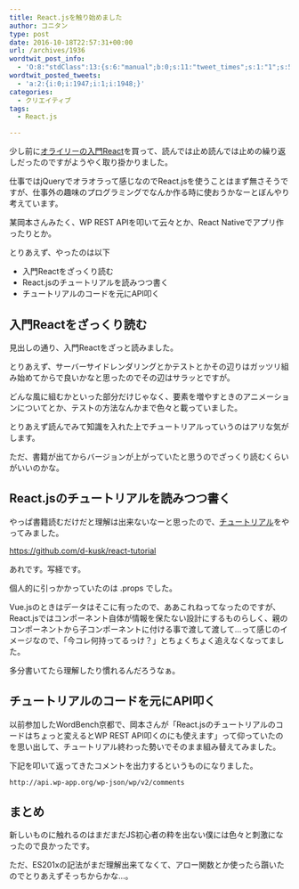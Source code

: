 ```yaml
---
title: React.jsを触り始めました
author: コニタン
type: post
date: 2016-10-18T22:57:31+00:00
url: /archives/1936
wordtwit_post_info:
  - 'O:8:"stdClass":13:{s:6:"manual";b:0;s:11:"tweet_times";s:1:"1";s:5:"delay";s:2:"15";s:7:"enabled";s:1:"1";s:10:"separation";i:60;s:7:"version";s:3:"3.7";s:14:"tweet_template";b:0;s:6:"status";i:2;s:6:"result";a:0:{}s:13:"tweet_counter";i:3;s:13:"tweet_log_ids";a:2:{i:0;i:1947;i:1;i:1948;}s:9:"hash_tags";a:0:{}s:8:"accounts";a:1:{i:0;s:6:"skd_nw";}}'
wordtwit_posted_tweets:
  - 'a:2:{i:0;i:1947;i:1;i:1948;}'
categories:
  - クリエイティブ
tags:
  - React.js

---
```

少し前に<a href="http://amzn.to/2dl2c4K" target="_blank">オライリーの入門React</a>を買って、読んでは止め読んでは止めの繰り返しだったのですがようやく取り掛かりました。

仕事ではjQueryでオラオラって感じなのでReact.jsを使うことはまず無さそうですが、仕事外の趣味のプログラミングでなんか作る時に使おうかなーとぼんやり考えています。
  
某岡本さんみたく、WP REST APIを叩いて云々とか、React Nativeでアプリ作ったりとか。

とりあえず、やったのは以下

  * 入門Reactをざっくり読む
  * React.jsのチュートリアルを読みつつ書く
  * チュートリアルのコードを元にAPI叩く

## 入門Reactをざっくり読む

見出しの通り、入門Reactをざっと読みました。
  
とりあえず、サーバーサイドレンダリングとかテストとかその辺りはガッツリ組み始めてからで良いかなと思ったのでその辺はサラッとですが。

どんな風に組むかといった部分だけじゃなく、要素を増やすときのアニメーションについてとか、テストの方法なんかまで色々と載っていました。
  
とりあえず読んでみて知識を入れた上でチュートリアルっていうのはアリな気がします。

ただ、書籍が出てからバージョンが上がっていたと思うのでざっくり読むくらいがいいのかな。



## React.jsのチュートリアルを読みつつ書く

やっぱ書籍読むだけだと理解は出来ないなーと思ったので、[チュートリアル][1]をやってみました。

<https://github.com/d-kusk/react-tutorial>

あれです。写経です。

個人的に引っかかっていたのは .props でした。
  
Vue.jsのときはデータはそこに有ったので、ああこれねってなったのですが、React.jsではコンポーネント自体が情報を保たない設計にするものらしく、親のコンポーネントから子コンポーネントに付ける事で渡して渡して&#8230;って感じのイメージなので、「今コレ何持ってるっけ？」とちょくちょく追えなくなってました。
  
多分書いてたら理解したり慣れるんだろうなぁ。

## チュートリアルのコードを元にAPI叩く

以前参加したWordBench京都で、岡本さんが「React.jsのチュートリアルのコードはちょっと変えるとWP REST API叩くのにも使えます」って仰っていたのを思い出して、チュートリアル終わった勢いでそのまま組み替えてみました。



下記を叩いて返ってきたコメントを出力するというものになりました。

    http://api.wp-app.org/wp-json/wp/v2/comments
    

## まとめ

新しいものに触れるのはまだまだJS初心者の粋を出ない僕には色々と刺激になったので良かったです。

ただ、ES201xの記法がまだ理解出来てなくて、アロー関数とか使ったら躓いたのでとりあえずそっちからかな…。

 [1]: https://facebook.github.io/react/docs/tutorial-ja-JP.html
